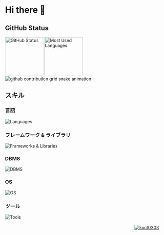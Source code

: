 <h1>Hi there 👋</h1>

<div>
    <h2>GitHub Status</h2>
    <div>
        <img height="125px" src="https://github-profile-summary-cards.vercel.app/api/cards/profile-details?username=koot0303&theme=dark" alt="GitHub Status">
        <img height="125px" src="https://github-readme-stats.vercel.app/api/top-langs/?username=koot0303&layout=compact&theme=dark" alt="Most Used Languages">
        <img src="https://raw.githubusercontent.com/koot0303/koot0303/output/github-contribution-grid-snake.svg" alt="github contribution grid snake animation">
    </div>
</div>

<div>
    <h2>スキル</h2>
    <div>
        <h3>言語</h3>
            <img align="top"src="https://skillicons.dev/icons?i=python,javascript,html,css" alt="Languages">
    </div>
    <div>
        <h3>フレームワーク & ライブラリ</h3>
            <img src="https://skillicons.dev/icons?i=django,flask,vuejs,nodejs" alt="Frameworks & Libraries">
    </div>
    <div>
        <h3>DBMS</h3>
            <img src="https://skillicons.dev/icons?i=mysql,sqlite" alt="DBMS">
    </div>
    <div>
        <h3>OS</h3>
            <img src="https://skillicons.dev/icons?i=windows,linux,raspberrypi" alt="OS">
    </div>
    <div>
        <h3>ツール</h3>
            <img src="https://skillicons.dev/icons?i=git,github,vscode" alt="Tools">
    </div>
</div>

<br>

<div align="right">
    <a href="https://github.com/koot0303/">
        <img src="https://komarev.com/ghpvc/?username=koot0303" alt="koot0303">
    </a>
</div>